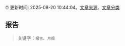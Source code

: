 :alarm_clock: 更新时间: 2025-08-20 10:44:04。[文章来源](/README.md)、[文章分类](/TAGS.md)

## 报告


> 关键字：`报告`、`月报`



